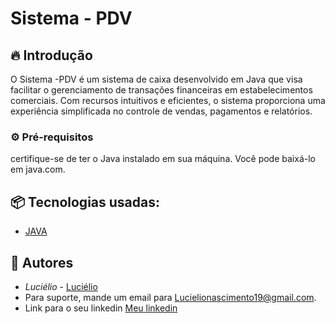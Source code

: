 # Sistema - PDV

## 🔥 Introdução

O Sistema -PDV  é um sistema de caixa desenvolvido em Java que visa facilitar o gerenciamento de transações financeiras em estabelecimentos comerciais. Com recursos intuitivos e eficientes, o sistema proporciona uma experiência simplificada no controle de vendas, pagamentos e relatórios.

### ⚙️ Pré-requisitos

certifique-se de ter o Java instalado em sua máquina. Você pode baixá-lo em java.com.

## 📦 Tecnologias usadas:

* [JAVA](https://java.com)


## 👷 Autores

* *Luciélio* - [Luciélio](https://github.com/luciggl)
* Para suporte, mande um email para Lucielionascimento19@gmail.com.
* Link para o seu linkedin [Meu linkedin]([https://linkdin](https://www.linkedin.com/in/lucielio/)https://www.linkedin.com/in/lucielio/)

